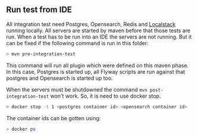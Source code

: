 ## Run test from IDE

All integration test need Postgres, Opensearch, Redis and [Localstack](https://github.com/localstack/localstack) running locally. All servers are started by maven before that those tests are run.
When a test has to be run into an IDE the servers are not running. 
But it can be fixed if the following command is run in this folder:

```bash
> mvn pre-integration-test
```

This command will run all plugin which were defined on this maven phase. 
In this case, Postgres is started up, all Flyway scripts are run against that postgres and Opensearch is started up too.

When the servers must be shutdowned the command `mvn post-integration-test` won't work. So, it is need to use docker stop.

```bash
> docker stop -t 1 <postgres container id> <opensearch container id>
```

The container ids can be gotten using:

```bash
> docker ps
```